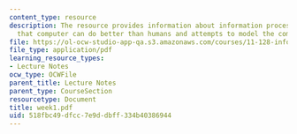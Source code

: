 ```yaml
---
content_type: resource
description: The resource provides information about information processing tasks
  that computer can do better than humans and attempts to model the computers's impact.
file: https://ol-ocw-studio-app-qa.s3.amazonaws.com/courses/11-128-information-technology-and-the-labor-market-spring-2005/518fbc49dfcc7e9ddbff334b40386944_week1.pdf
file_type: application/pdf
learning_resource_types:
- Lecture Notes
ocw_type: OCWFile
parent_title: Lecture Notes
parent_type: CourseSection
resourcetype: Document
title: week1.pdf
uid: 518fbc49-dfcc-7e9d-dbff-334b40386944
---
```

